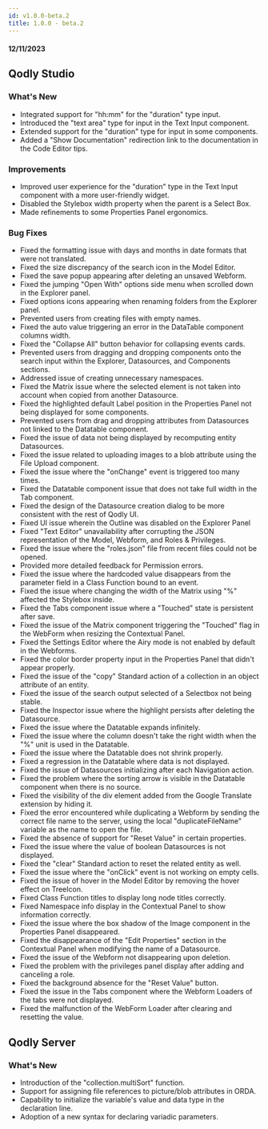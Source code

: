 ```yaml
---
id: v1.0.0-beta.2
title: 1.0.0 - beta.2
---
```



<!-- recent update incorporated is from version 1.0.0-rc.40 -->

#### 12/11/2023

## Qodly Studio

<h3> What's New </h3>

- Integrated support for "hh:mm" for the "duration" type input.
- Introduced the "text area" type for input in the Text Input component.
- Extended support for the "duration" type for input in some components.
- Added a "Show Documentation" redirection link to the documentation in the Code Editor tips.

<h3> Improvements </h3> 

- Improved user experience for the "duration" type in the Text Input component with a more user-friendly widget.
- Disabled the Stylebox width property when the parent is a Select Box.
- Made refinements to some Properties Panel ergonomics.

<h3> Bug Fixes </h3>

- Fixed the formatting issue with days and months in date formats that were not translated.
- Fixed the size discrepancy of the search icon in the Model Editor.
- Fixed the save popup appearing after deleting an unsaved Webform.
- Fixed the jumping "Open With" options side menu when scrolled down in the Explorer panel.
- Fixed options icons appearing when renaming folders from the Explorer panel.
- Prevented users from creating files with empty names.
- Fixed the auto value triggering an error in the DataTable component columns width.
- Fixed the "Collapse All" button behavior for collapsing events cards.
- Prevented users from dragging and dropping components onto the search input within the Explorer, Datasources, and Components sections.
- Addressed issue of creating unnecessary namespaces.
- Fixed the Matrix issue where the selected element is not taken into account when copied from another Datasource.
- Fixed the highlighted default Label position in the Properties Panel not being displayed for some components.
- Prevented users from drag and dropping attributes from Datasources not linked to the Datatable component.
- Fixed the issue of data not being displayed by recomputing entity Datasources.
- Fixed the issue related to uploading images to a blob attribute using the File Upload component.
- Fixed the issue where the "onChange" event is triggered too many times.
- Fixed the Datatable component issue that does not take full width in the Tab component.
- Fixed the design of the Datasource creation dialog to be more consistent with the rest of Qodly UI.
- Fixed UI issue wherein the Outline was disabled on the Explorer Panel
- Fixed "Text Editor" unavailability after corrupting the JSON representation of the Model, Webform, and Roles & Privileges.
- Fixed the issue where the "roles.json" file from recent files could not be opened.
- Provided more detailed feedback for Permission errors.
- Fixed the issue where the hardcoded value disappears from the parameter field in a Class Function bound to an event.
- Fixed the issue where changing the width of the Matrix using "%" affected the Stylebox inside.
- Fixed the Tabs component issue where a "Touched" state is persistent after save.
- Fixed the issue of the Matrix component triggering the "Touched" flag in the WebForm when resizing the Contextual Panel.
- Fixed the Settings Editor where the Airy mode is not enabled by default in the Webforms.
- Fixed the color border property input in the Properties Panel that didn't appear properly.
- Fixed the issue of the "copy" Standard action of a collection in an object attribute of an entity.
- Fixed the issue of the search output selected of a Selectbox not being stable.
- Fixed the Inspector issue where the highlight persists after deleting the Datasource.
- Fixed the issue where the Datatable expands infinitely.
- Fixed the issue where the column doesn't take the right width when the "%" unit is used in the Datatable.
- Fixed the issue where the Datatable does not shrink properly.
- Fixed a regression in the Datatable where data is not displayed.
- Fixed the issue of Datasources initializing after each Navigation action.
- Fixed the problem where the sorting arrow is visible in the Datatable component when there is no source.
- Fixed the visibility of the div element added from the Google Translate extension by hiding it.
- Fixed the error encountered while duplicating a Webform by sending the correct file name to the server, using the local "duplicateFileName" variable as the name to open the file.
- Fixed the absence of support for "Reset Value" in certain properties.
- Fixed the issue where the value of boolean Datasources is not displayed.
- Fixed the "clear" Standard action to reset the related entity as well.
- Fixed the issue where the "onClick" event is not working on empty cells.
- Fixed the issue of hover in the Model Editor by removing the hover effect on TreeIcon.
- Fixed Class Function titles to display long node titles correctly.
- Fixed Namespace info display in the Contextual Panel to show information correctly.
- Fixed the issue where the box shadow of the Image component in the Properties Panel disappeared.
- Fixed the disappearance of the "Edit Properties" section in the Contextual Panel when modifying the name of a Datasource.
- Fixed the issue of the Webform not disappearing upon deletion.
- Fixed the problem with the privileges panel display after adding and canceling a role.
- Fixed the background absence for the "Reset Value" button.
- Fixed the issue in the Tabs component where the Webform Loaders of the tabs were not displayed.
- Fixed the malfunction of the WebForm Loader after clearing and resetting the value.

## Qodly Server

<h3> What's New </h3>

- Introduction of the "collection.multiSort" function.
- Support for assigning file references to picture/blob attributes in ORDA.
- Capability to initialize the variable's value and data type in the declaration line.
- Adoption of a new syntax for declaring variadic parameters.